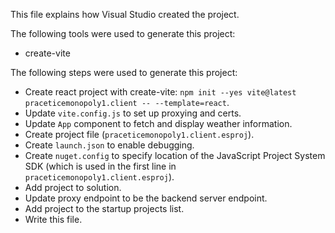 This file explains how Visual Studio created the project.

The following tools were used to generate this project:
- create-vite

The following steps were used to generate this project:
- Create react project with create-vite: `npm init --yes vite@latest praceticemonopoly1.client -- --template=react`.
- Update `vite.config.js` to set up proxying and certs.
- Update `App` component to fetch and display weather information.
- Create project file (`praceticemonopoly1.client.esproj`).
- Create `launch.json` to enable debugging.
- Create `nuget.config` to specify location of the JavaScript Project System SDK (which is used in the first line in `praceticemonopoly1.client.esproj`).
- Add project to solution.
- Update proxy endpoint to be the backend server endpoint.
- Add project to the startup projects list.
- Write this file.
